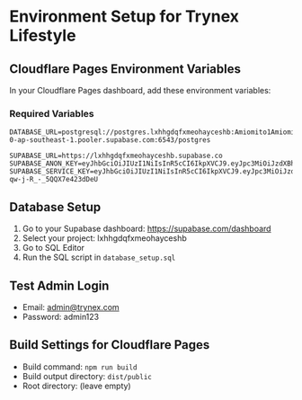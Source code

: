 
# Environment Setup for Trynex Lifestyle

## Cloudflare Pages Environment Variables

In your Cloudflare Pages dashboard, add these environment variables:

### Required Variables
```
DATABASE_URL=postgresql://postgres.lxhhgdqfxmeohayceshb:Amiomito1Amiomito1@aws-0-ap-southeast-1.pooler.supabase.com:6543/postgres

SUPABASE_URL=https://lxhhgdqfxmeohayceshb.supabase.co
SUPABASE_ANON_KEY=eyJhbGciOiJIUzI1NiIsInR5cCI6IkpXVCJ9.eyJpc3MiOiJzdXBhYmFzZSIsInJlZiI6Imx4aGhnZHFmeG1lb2hheWNlc2hiIiwicm9sZSI6ImFub24iLCJpYXQiOjE3NTM4OTk1OTAsImV4cCI6MjA2OTQ3NTU5MH0.gW9X6igqtpAQKutqb4aEEx0VovEZdMp4Gk_R8Glm9Bw
SUPABASE_SERVICE_KEY=eyJhbGciOiJIUzI1NiIsInR5cCI6IkpXVCJ9.eyJpc3MiOiJzdXBhYmFzZSIsInJlZiI6Imx4aGhnZHFmeG1lb2hheWNlc2hiIiwicm9sZSI6InNlcnZpY2Vfcm9sZSIsImlhdCI6MTc1Mzg5OTU5MCwiZXhwIjoyMDY5NDc1NTkwfQ.zsYuh0P2S97pLrvY6t1j-qw-j-R_-_5QQX7e423dDeU
```

## Database Setup

1. Go to your Supabase dashboard: https://supabase.com/dashboard
2. Select your project: lxhhgdqfxmeohayceshb
3. Go to SQL Editor
4. Run the SQL script in `database_setup.sql`

## Test Admin Login
- Email: admin@trynex.com
- Password: admin123

## Build Settings for Cloudflare Pages
- Build command: `npm run build`
- Build output directory: `dist/public`
- Root directory: (leave empty)
